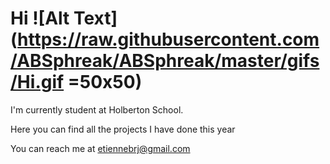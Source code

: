 # Hi ![Alt Text](https://raw.githubusercontent.com/ABSphreak/ABSphreak/master/gifs/Hi.gif =50x50)

I'm currently student at Holberton School.

Here you can find all the projects I have done this year

You can reach me at etiennebrj@gmail.com

